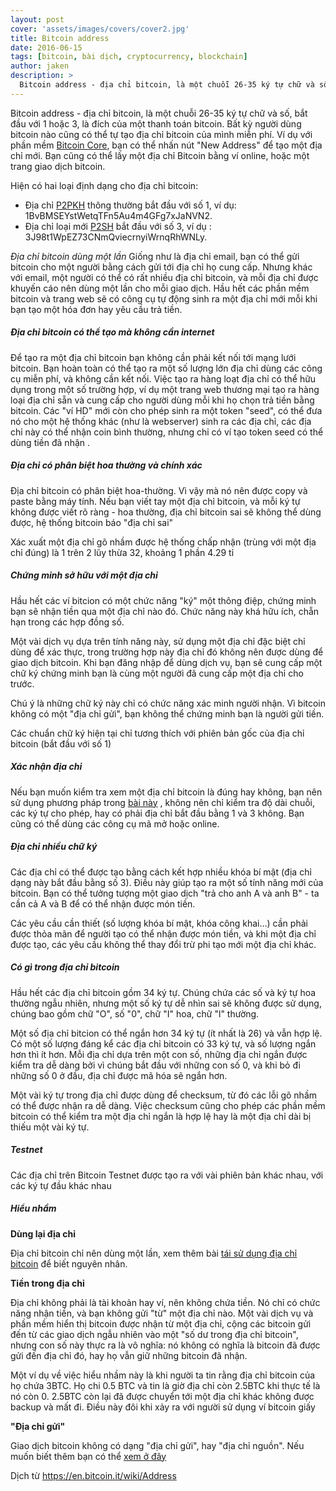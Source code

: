 ```yaml
---
layout: post
cover: 'assets/images/covers/cover2.jpg'
title: Bitcoin address
date: 2016-06-15
tags: [bitcoin, bài dịch, cryptocurrency, blockchain]
author: jaken
description: >
  Bitcoin address - địa chỉ bitcoin, là một chuỗi 26-35 ký tự chữ và số, bắt đầu với 1 hoặc 3, là đích của một thanh toán bitcoin. Bất kỳ người dùng bitcoin nào cũng có thể tự tạo địa chỉ bitcoin của mình miễn phí.
---
```


Bitcoin address - địa chỉ bitcoin, là một chuỗi 26-35 ký tự chữ và số, bắt đầu với 1 hoặc 3, là đích của một thanh toán bitcoin. Bất kỳ người dùng bitcoin nào cũng có thể tự tạo địa chỉ bitcoin của mình miễn phí. Ví dụ với phần mềm [Bitcoin Core](https://bitcoin.org/en/bitcoin-core/), bạn có thể nhấn nút "New Address" để tạo một địa chỉ mới. Bạn cũng có thể lấy một địa chỉ Bitcoin bằng ví online, hoặc một trang giao dịch bitcoin.

Hiện có hai loại định dạng cho địa chỉ bitcoin:

* Địa chỉ [P2PKH](https://en.bitcoin.it/wiki/Transaction#Pay-to-PubkeyHash) thông thường bắt đầu với số 1, ví dụ: 1BvBMSEYstWetqTFn5Au4m4GFg7xJaNVN2.
* Địa chỉ loại mới [P2SH](https://en.bitcoin.it/wiki/Pay_to_script_hash) bắt đầu với số 3, ví dụ : 3J98t1WpEZ73CNmQviecrnyiWrnqRhWNLy.

*Địa chỉ bitcoin dùng một lần*
Giống như là địa chỉ email, bạn có thể gửi bitcoin cho một người bằng cách gửi tới địa chỉ họ cung cấp. Nhưng khác với email, một người có thể có rất nhiều địa chỉ bitcoin, và mỗi địa chỉ được khuyến cáo nên dùng một lần cho mỗi giao dịch. Hầu hết các phần mềm bitcoin và trang web sẽ có công cụ tự động sinh ra một địa chỉ mới mỗi khi bạn tạo một hóa đơn hay yêu cầu trả tiền.

##### Địa chỉ bitcoin có thể tạo mà không cần internet

Để tạo ra một địa chỉ bitcoin bạn không cần phải kết nối tới mạng lưới bitcoin. Bạn hoàn toàn có thể tạo ra một số lượng lớn địa chỉ dùng các công cụ miễn phí, và không cần kết nối. Việc tạo ra hàng loạt địa chỉ có thể hữu dụng trong một số trường hợp, ví dụ một trang web thương mại tạo ra hàng loại địa chỉ sẵn và cung cấp cho người dùng mỗi khi họ chọn trả tiền bằng bitcoin. Các "ví HD" mới còn cho phép sinh ra một token "seed", có thể đưa nó cho một hệ thống khác (như là webserver) sinh ra các địa chỉ, các địa chỉ này có thể nhận coin bình thường, nhưng chỉ có ví tạo token seed có thể dùng tiền đã nhận .

##### Địa chỉ có phân biệt hoa thường và chính xác
Địa chỉ bitcoin có phân biệt hoa-thường. Vì vậy mà nó nên được copy và paste bằng máy tính. Nếu bạn viết tay một địa chỉ bitcoin, và mỗi ký tự không được viết rõ ràng - hoa thường, địa chỉ bitcoin sai sẽ không thể dùng được, hệ thống bitcoin báo "địa chỉ sai"

Xác xuất một địa chỉ gõ nhầm được hệ thống chấp nhận (trùng với một địa chỉ đúng) là 1 trên 2 lũy thừa 32, khoảng 1 phần 4.29 tỉ

##### Chứng minh sở hữu với một địa chỉ
Hầu hết các ví bitcion có một chức năng "ký" một thông điệp, chứng minh bạn sẽ nhận tiền qua một địa chỉ nào đó. Chức năng này khá hữu ích, chẵn hạn trong các hợp đồng số.

Một vài dịch vụ dựa trên tính năng này, sử dụng một địa chỉ đặc biệt chỉ dùng để xác thực, trong trường hợp này địa chỉ đó không nên được dùng để giao dịch bitcoin. Khi bạn đăng nhập để dùng dịch vụ, bạn sẽ cung cấp một chữ ký chứng minh bạn là cùng một người đã cung cấp một địa chỉ cho trước.

Chú ý là những chữ ký này chỉ có chức năng xác minh người nhận. Vì bitcoin không có một "địa chỉ gửi", bạn không thể chứng minh bạn là người gửi tiền.

Các chuẩn chữ ký hiện tại chỉ tương thích với phiên bản gốc của địa chỉ bitcoin (bắt đầu với số 1)

##### Xác nhận địa chỉ
Nếu bạn muốn kiểm tra xem một địa chỉ bitcoin là đúng hay không, bạn nên sử dụng phương pháp trong [bài này](https://bitcointalk.org/index.php?topic=1026.0) , không nên chỉ kiểm tra độ dài chuỗi, các ký tự cho phép, hay có phải địa chỉ bắt đầu bằng 1 và 3 không. Bạn cũng có thể dùng các công cụ mã mở hoặc online.

##### Địa chỉ nhiều chữ ký
Các địa chỉ có thể được tạo bằng cách kết hợp nhiều khóa bí mật (địa chỉ dạng này bắt đầu bằng số 3). Điều này giúp tạo ra một số tính năng mới của bitcoin. Bạn có thể tưởng tượng một giao dịch "trả cho anh A và anh B" - ta cần cả A và B để có thể nhận được món tiền.

Các yêu cầu cần thiết (số lượng khóa bí mật, khóa công khai...) cần phải được thỏa mãn để người tạo có thể nhận được món tiền, và khi một địa chỉ được tạo, các yêu cầu không thể thay đổi trừ phi tạo mới một địa chỉ khác.

##### Có gì trong địa chỉ bitcoin
Hầu hết các địa chỉ bitcoin gồm 34 ký tự. Chúng chứa các số và ký tự hoa thường ngẫu nhiên, nhưng một số ký tự dễ nhìn sai sẽ không được sử dụng, chúng bao gồm chữ "O", số "0", chữ "I" hoa, chữ "l" thường.

Một số địa chỉ bitcion có thể ngắn hơn 34 ký tự (ít nhất là 26) và vẫn hợp lệ. Có một số lượng đáng kể các địa chỉ bitcoin có 33 ký tự, và số lượng ngắn hơn thì ít hơn. Mỗi địa chỉ dựa trên một con số, những địa chỉ ngắn được kiểm tra dễ dàng bởi vì chúng bắt đầu với những con số 0, và khi bỏ đi những số 0 ở đầu, địa chỉ được mã hóa sẽ ngắn hơn.

Một vài ký tự trong địa chỉ được dùng để checksum, từ đó các lỗi gõ nhầm có thể được nhận ra dễ dàng. Việc checksum cũng cho phép các phần mềm bitcoin có thể kiểm tra một địa chỉ ngắn là hợp lệ hay là một địa chỉ dài bị thiếu một vài ký tự.

##### Testnet
Các địa chỉ trên Bitcoin Testnet được tạo ra với vài phiên bản khác nhau, với các ký tự đầu khác nhau

##### Hiểu nhầm
**Dùng lại địa chỉ**

Địa chỉ bitcoin chỉ nên dùng một lần, xem thêm bài [tái sử dụng địa chỉ bitcoin](https://en.bitcoin.it/wiki/Address_reuse) để biết nguyên nhân.

**Tiền trong địa chỉ**

Địa chỉ không phải là tài khoản hay ví, nên không chứa tiền. Nó chỉ có chức năng nhận tiền, và bạn không gửi "từ" một địa chỉ nào. Một vài dịch vụ và phần mềm hiển thị bitcoin được nhận từ một địa chỉ, cộng các bitcoin gửi đến từ các giao dịch ngẫu nhiên vào một "số dư trong địa chỉ bitcoin", nhưng con số này thực ra là vô nghĩa: nó không có nghĩa là bitcoin đã được gửi đến địa chỉ đó, hay họ vẫn giữ những bitcoin đã nhận.

Một ví dụ về việc hiểu nhầm này là khi người ta tin rằng địa chỉ bitcoin của họ chứa 3BTC. Họ chi 0.5 BTC và tin là giờ địa chỉ còn 2.5BTC khi thực tế là nó còn 0. 2.5BTC còn lại đã được chuyển tới một địa chỉ khác không được backup và mất đi. Điều này đôi khi xảy ra với người sử dụng ví bitcoin giấy

**"Địa chỉ gửi"**

Giao dịch bitcoin không có dạng "địa chỉ gửi", hay "địa chỉ nguồn". Nếu muốn biết thêm bạn có thể [xem ở đây](https://en.bitcoin.it/wiki/From_address)

Dịch từ https://en.bitcoin.it/wiki/Address